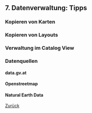 ## 7. Datenverwaltung: Tipps

### Kopieren von Karten

### Kopieren von Layouts

### Verwaltung im Catalog View

### Datenquellen

#### data.gv.at

#### Openstreetmap

#### Natural Earth Data

[Zurück](./README.md)
